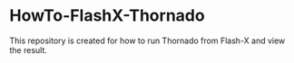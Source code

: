 # HowTo-FlashX-Thornado
This repository is created for how to run Thornado from Flash-X and view the result.
